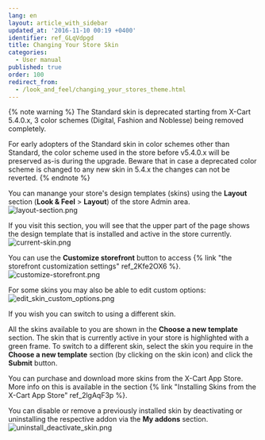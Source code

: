 ```yaml
---
lang: en
layout: article_with_sidebar
updated_at: '2016-11-10 00:19 +0400'
identifier: ref_GLqVdpgd
title: Changing Your Store Skin
categories:
  - User manual
published: true
order: 100
redirect_from:
  - /look_and_feel/changing_your_stores_theme.html
---
```

{% note warning %}
The Standard skin is deprecated starting from X-Cart 5.4.0.x, 3 color schemes (Digital, Fashion and Noblesse) being removed completely. 

For early adopters of the Standard skin in color schemes other than Standard, the color scheme used in the store before v5.4.0.x will be preserved as-is during the upgrade. Beware that in case a deprecated color scheme is changed to any new skin in 5.4.x the changes can not be reverted. 
{% endnote %}

You can manange your store's design templates (skins) using the **Layout** section (**Look & Feel** > **Layout**) of the store Admin area.
![layout-section.png]({{site.baseurl}}/attachments/ref_GLqVdpgd/layout-section.png)

If you visit this section, you will see that the upper part of the page shows the design template that is installed and active in the store currently. 
![current-skin.png]({{site.baseurl}}/attachments/ref_GLqVdpgd/current-skin.png)

You can use the **Customize storefront** button to access {% link "the storefront customization settings" ref_2Kfe2OX6 %}.
![customize-storefront.png]({{site.baseurl}}/attachments/ref_GLqVdpgd/customize-storefront.png)

For some skins you may also be able to edit custom options:
![edit_skin_custom_options.png]({{site.baseurl}}/attachments/ref_GLqVdpgd/edit_skin_custom_options.png)

If you wish you can switch to using a different skin.

All the skins available to you are shown in the **Choose a new template** section. The skin that is currently active in your store is highlighted with a green frame. To switch to a different skin, select the skin you require in the **Choose a new template** section (by clicking on the skin icon) and click the **Submit** button. 

You can purchase and download more skins from the X-Cart App Store. More info on this is available in the section {% link "Installing Skins from the X-Cart App Store" ref_2lgAqF3p %}.

You can disable or remove a previously installed skin by deactivating or uninstalling the respective addon via the **My addons** section.
![uninstall_deactivate_skin.png]({{site.baseurl}}/attachments/ref_GLqVdpgd/uninstall_deactivate_skin.png)
